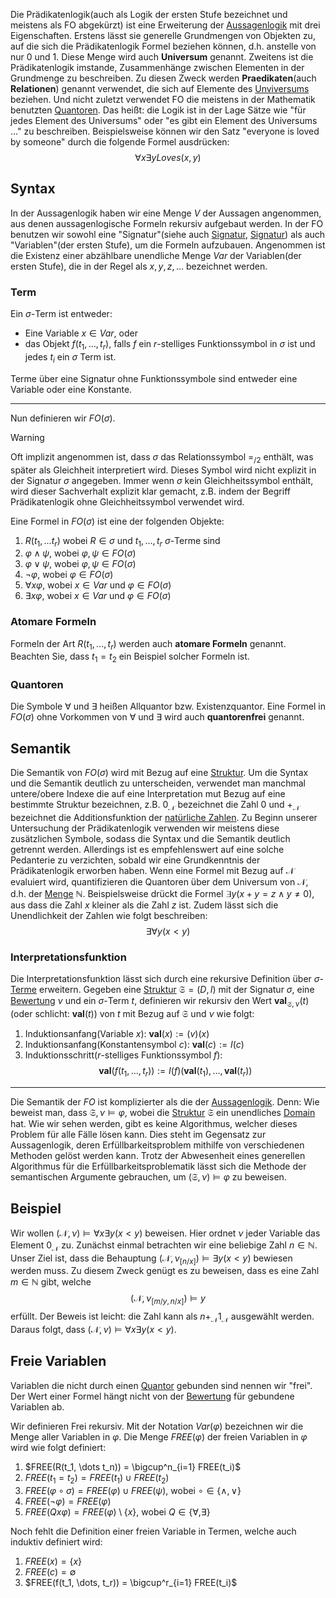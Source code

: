 
Die Prädikatenlogik(auch als Logik der ersten Stufe bezeichnet und meistens als FO abgekürzt) ist eine Erweiterung der [Aussagenlogik](Aussagenlogik.md) mit drei Eigenschaften. Erstens lässt sie generelle Grundmengen von Objekten zu, auf die sich die Prädikatenlogik Formel beziehen können, d.h. anstelle von nur $0$ und $1$. Diese Menge wird auch __Universum__ genannt. Zweitens ist die Prädikatenlogik imstande, Zusammenhänge zwischen Elementen in der Grundmenge zu beschreiben. Zu diesen Zweck werden __Praedikaten__(auch __Relationen__) genannt verwendet, die sich auf Elemente des [Unviversums](Domain.md) beziehen. Und nicht zuletzt verwendet FO die meistens in der Mathematik benutzten [Quantoren](Quantoren.md). Das heißt: die Logik ist in der Lage Sätze wie "für jedes Element des Universums" oder "es gibt ein Element des Universums ..." zu beschreiben. Beispielsweise können wir den Satz "everyone is loved by someone" durch die folgende Formel ausdrücken:
$$\forall x \exists y Loves(x, y)$$

## Syntax

In der Aussagenlogik haben wir eine Menge $V$ der Aussagen angenommen, aus denen aussagenlogische Formeln rekursiv aufgebaut werden. In der FO benutzen wir sowohl eine "Signatur"(siehe auch [Signatur](Mathe/Signatur.md), [Signatur](Grundlagen%20der%20Programmierung/Signatur.md)) als auch "Variablen"(der ersten Stufe), um die Formeln aufzubauen. Angenommen ist die Existenz einer abzählbare unendliche Menge $Var$ der Variablen(der ersten Stufe), die in der Regel als $x, y,z, \dots$  bezeichnet werden. 


### Term
Ein $\sigma$-Term ist entweder:
- Eine Variable $x\in Var$, oder
- das Objekt $f(t_1, \dots, t_r)$, falls $f$ ein $r$-stelliges Funktionssymbol in $\sigma$ ist und jedes $t_i$ ein $\sigma$ Term ist.

Terme über eine Signatur ohne Funktionssymbole sind entweder eine Variable oder eine Konstante.

---

Nun definieren wir $FO(\sigma)$. 

>[!WARNING]
>Oft implizit angenommen ist, dass $\sigma$ das Relationssymbol $=_{/2}$ enthält, was später als Gleichheit interpretiert wird. Dieses Symbol wird nicht explizit in der Signatur $\sigma$ angegeben. Immer wenn $\sigma$ kein Gleichheitssymbol enthält, wird dieser Sachverhalt explizit klar gemacht, z.B. indem der Begriff Prädikatenlogik ohne Gleichheitssymbol verwendet wird. 

Eine Formel in $FO(\sigma)$ ist eine der folgenden Objekte:

1. $R(t_1, \dots t_r)$ wobei $R\in \sigma$ und $t_1, \dots, t_r$ $\sigma$-Terme sind
2. $\varphi \land\psi$, wobei $\varphi, \psi \in FO(\sigma)$
3. $\varphi \lor \psi$, wobei $\varphi, \psi \in FO(\sigma)$
4. $\neg \varphi$, wobei $\varphi \in FO(\sigma)$
5. $\forall x\varphi$, wobei $x\in Var$ und $\varphi \in FO(\sigma)$
6. $\exists x\varphi$, wobei $x\in Var$ und $\varphi\in FO(\sigma)$


### Atomare Formeln

Formeln der Art $R(t_1, \dots, t_r)$ werden auch __atomare Formeln__ genannt. Beachten Sie, dass $t_1 = t_2$ ein Beispiel solcher Formeln ist. 

### Quantoren

Die Symbole $\forall$ und $\exists$ heißen Allquantor bzw. Existenzquantor. Eine Formel in $FO(\sigma)$ ohne Vorkommen von $\forall$ und $\exists$ wird auch __quantorenfrei__ genannt.


## Semantik

Die Semantik von $FO(\sigma)$ wird mit Bezug auf eine [Struktur](Struktur.md).
Um die Syntax und die Semantik deutlich zu unterscheiden, verwendet man manchmal untere/obere Indexe die auf eine Interpretation mut Bezug auf eine bestimmte Struktur bezeichnen, z.B. $0_{\mathcal N}$ bezeichnet die Zahl $0$ und $+_{\mathcal N}$ bezeichnet die Additionsfunktion der [natürliche Zahlen](Natürliche%20Zahlen.md). Zu Beginn unserer Untersuchung der Prädikatenlogik verwenden wir meistens diese zusätzlichen Symbole, sodass die Syntax und die Semantik deutlich getrennt werden. Allerdings ist es empfehlenswert auf eine solche Pedanterie zu verzichten, sobald wir eine Grundkenntnis der Prädikatenlogik erworben haben. Wenn eine Formel mit Bezug auf $\mathcal N$ evaluiert wird, quantifizieren die Quantoren über dem Universum von $\mathcal N$, d.h. der [Menge](Mengen.md) $\mathbb  N$. Beispielsweise drückt die Formel $\exists y(x + y = z \land y \not = 0)$, aus dass die Zahl $x$ kleiner als die Zahl $z$ ist. Zudem lässt sich die Unendlichkeit der Zahlen wie folgt beschreiben:
$$\exists \forall y (x< y)$$

### Interpretationsfunktion

Die Interpretationsfunktion lässt sich durch eine rekursive Definition über $\sigma$-[Terme](Term.md) erweitern. Gegeben eine [Struktur](Struktur.md) $\mathfrak S = (D, I)$ mit der Signatur $\sigma$, eine [Bewertung](Bewertung.md) $\nu$ und ein $\sigma$-Term $t$, definieren wir rekursiv den Wert $\textbf{val}_{\mathfrak S, \nu}(t)$   (oder schlicht: $\textbf{val}(t)$) von $t$ mit Bezug auf $\mathfrak S$ und $\nu$ wie folgt:

1. Induktionsanfang(Variable $x$): $\textbf{val}(x) := \mathfrak(v)(x)$
2. Induktionsanfang(Konstantensymbol $c$): $\textbf{val}(c) := I(c)$
3. Induktionsschritt($r$-stelliges Funktionssymbol $f$): $$\textbf{val}(f(t_1, \dots, t_{r})) := I(f)(\textbf{val}(t_1), \dots, \textbf{val}(t_r))$$
---

Die Semantik der $FO$ ist komplizierter als die der [Aussagenlogik](Aussagenlogik.md). Denn: Wie beweist man, dass $\mathfrak S, \nu \vDash \varphi$, wobei die [Struktur](Struktur.md) $\mathfrak S$ ein unendliches [Domain](Domain.md) hat. Wie wir sehen werden, gibt es keine Algorithmus, welcher dieses Problem für alle Fälle lösen kann. Dies steht im Gegensatz zur Aussagenlogik, deren Erfüllbarkeitsproblem mithilfe von verschiedenen Methoden gelöst werden kann. Trotz der Abwesenheit eines generellen Algorithmus für die Erfüllbarkeitsproblematik lässt sich die Methode der semantischen Argumente gebrauchen, um  $(\mathfrak S, \nu) \vDash \varphi$ zu beweisen.

## Beispiel

Wir wollen $(\mathcal N, \nu) \vDash \forall x\exists y(x<y)$ beweisen. Hier ordnet $\nu$ jeder Variable das Element $0_{\mathcal N}$ zu. Zunächst einmal betrachten wir eine beliebige Zahl $n\in\mathbb N$. Unser Ziel ist, dass die Behauptung $(\mathcal N, \nu_{[n/x]}) \vDash \exists y(x<y)$ bewiesen werden muss. Zu diesem Zweck genügt es zu beweisen, dass es eine Zahl $m\in\mathbb N$ gibt, welche
$$(\mathcal N, \nu_{[m/y, n/x]}) \vDash y$$
erfüllt. Der Beweis ist leicht: die Zahl kann als $n +_{\mathcal N} 1_{\mathcal N}$ ausgewählt werden. Daraus folgt, dass $(\mathcal N, \nu) \vDash \forall x\exists y(x < y)$.

## Freie Variablen

Variablen die nicht durch einen [Quantor](Quantoren.md) gebunden sind nennen wir "frei". Der Wert einer Formel hängt nicht von der [Bewertung](Bewertung.md) für gebundene Variablen ab.

Wir definieren Frei rekursiv. Mit der Notation $Var(\varphi)$ bezeichnen wir die Menge aller Variablen in $\varphi$. Die Menge $FREE(\varphi)$ der freien Variablen in $\varphi$ wird wie folgt definiert:
1. $FREE(R(t_1, \dots  t_n)) = \bigcup^n_{i=1} FREE(t_i)$
2. $FREE(t_1 = t_2) =  FREE(t_1) \cup FREE(t_2)$
3. $FREE(\varphi \circ \sigma) =  FREE(\varphi) \cup FREE(\psi)$, wobei $\circ\in\lbrace\land,\lor\rbrace$ 
4. $FREE(\neg \varphi) = FREE(\varphi)$
5. $FREE(Qx\varphi) = FREE(\varphi)\setminus\lbrace x\rbrace$, wobei $Q\in \lbrace \forall, \exists\rbrace$ 

Noch fehlt die Definition einer freien Variable in Termen, welche auch induktiv definiert wird:
1. $FREE(x) = \lbrace x\rbrace$
2. $FREE(c) =  \emptyset$
3. $FREE(f(t_1, \dots, t_r)) = \bigcup^r_{i=1} FREE(t_i)$
